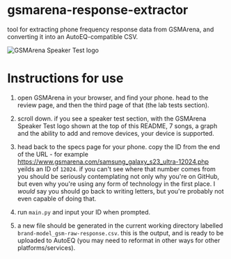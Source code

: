 # gsmarena-response-extractor
 tool for extracting phone frequency response data from GSMArena, and converting it into an AutoEQ-compatible CSV.

![GSMArena Speaker Test logo](https://fdn.gsmarena.com/vv/assets12/static/speakerphone/spk-test.png?v=3)

# Instructions for use

1. open GSMArena in your browser, and find your phone. head to the review page, and then the third page of that (the lab tests section).

2. scroll down. if you see a speaker test section, with the GSMArena Speaker Test logo shown at the top of this README, 7 songs, a graph and the ability to add and remove devices, your device is supported.

3. head back to the specs page for your phone. copy the ID from the end of the URL - for example https://www.gsmarena.com/samsung_galaxy_s23_ultra-12024.php yeilds an ID of `12024`. if you can't see where that number comes from you should be seriously contemplating not only why you're on GitHub, but even why you're using any form of technology in the first place. I *would* say you should go back to writing letters, but you're probably not even capable of doing that.

4. run `main.py` and input your ID when prompted.

5. a new file should be generated in the current working directory labelled `brand-model_gsm-raw-response.csv`. this is the output, and is ready to be uploaded to AutoEQ (you may need to reformat in other ways for other platforms/services).